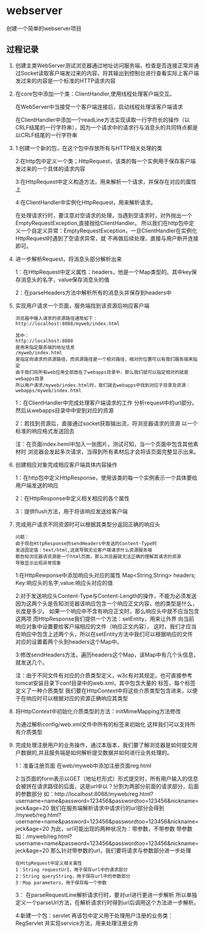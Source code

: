 # webserver
创建一个简单的webserver项目

## 过程记录

1.  创建主类WebServer测试浏览器通过地址访问服务端，检查是否连接正常并通过Socket读取客户端发过来的内容，将其输出到控制台进行查看实际上客户端发过来的内容是一个标准的HTTP请求内容

2.  在core包中添加一个类：ClientHandler,使用线程处理客户端交互。
   
    在WebServer中当接受一个客户端连接后，启动线程处理该客户端请求
   
    在ClientHandler中添加一个readLine方法实现读取一行字符长的操作（以CRLF结尾的一行字符串），因为一个请求中的请求行与消息头的共同特点都是以CRLF结尾的一行字符串

3.  1:创建一个新的包，在这个包中存放所有与HTTP相关处理的类

    2:在http包中定义一个类；HttpRequest，该类的每一个实例用于保存客户端发过来的一个具体的请求内容
	
	3:在HttpRequest中定义构造方法，用来解析一个请求，并保存在对应的属性上
	
	4:在ClientHandler中实例化HttpRequest，用来解析请求。
	
	在处理请求行时，要注意对空请求的处理，当遇到空请求时，对外抛出一个EmptyRequestException,直接抛给ClientHandler。
    所以我们在http包中定义一个自定义异常：EmptyRequestException，一旦ClientHandler在实例化HttpRequest时遇到了空请求异常，就
    不再做后续处理，直接与用户断开连接即可。
    
4.  进一步解析Request，将消息头部分解析出来
    
    1：在HttpRequest中定义属性：headers，他是一个Map类型的。其中key保存消息头的名字，value保存消息头的值
    
    2：在parseHeaders方法中解析所有的消息头并保存到headers中
    
5.  实现用户请求一个页面，服务端找到该资源后响应客户端

        浏览器中输入请求的资源路径通常如下：
        http://localhost:8088/myweb/index.html
        
        其中：
        http://localhost:8088
        是用来指定服务端的地址信息
        /myweb/index.html
        是指定向请求的资源路径，而资源路径是一个相对路径，相对的位置可以有我们服务端来指定
        由于我们将所有web应用全部放在了webapps目录中，那么我们就可以指定相对的就是webapps目录
        所以用户请求/myweb/index.html时，我们就去webapps中找到对应子目录及资源：webapps/myweb/index.html
        
    1：在ClientHandler中完成处理客户端请求的工作
    分析request中的url部分。然后从webapps目录中中安到对应的资源
    
    2：若找到资源后，直接通过socket获取输出流，将浏览器请求的资源
        以一个标准的响应格式发送回去
    
    注：在页面index.heml中加入一张图片，测试可知，当一个页面中包含其他素材时
        浏览器会发起多次请求，当得到所有素材后才会将该页面完整显示出来。

6.  创建相应对象完成相应客户端具体内容操作
    
    1：在http包中定义HttpResponse，使用该类的每一个实例表示一个具体要给用户端发送的响应

    2：在HttpResponse中定义相关相应的各个属性

    3：提供flush方法，用于将该响应发送给客户端

7.  完成用户请求不同资源时可以根据其类型分返回正确的响应头
    
        问题：
        由于现在HttpResponse的sendHeaders中发送的Content-Type时
        发送固定值：text/html,这就导致无论客户端请求什么资源服务端
        都告知浏览器该资源是一个html页面，那么浏览器就无法正确的理解其请求的资源
        导致显示出现异常现象
    
    1:在HttpRewponse中添加响应头对应的属性
    	Map<String,String> headers;
    	Key:响应头的名字,value:响应头对应的值
    	
    2:对于发送响应头Content-Type与Content-Length的操作，不能为必须发送
    	因为这两个头是告知浏览器该响应包含一个响应正文内容，他的类型是什么，长度是多少。
    	如果一个响应中不含有响应正文时，那么响应头中就不应当包含这两项
    	而HttpResponse我们提供一个方法：setEntity，用来让外界
    	向当前响应对象中设置要给客户端相应的文件（响应正文内容），
    	这时，我们才应当在响应中包含上述两个头，所以在setEntity方法中我们可以根据响应的文件
    	对应的设置着两个头到headers这个Map中。
    	
    3:修改sendHeaders方法，遍历headers这个Map，该Map中有几个头信息，就发送几个。
    	
    注：由于不同文件有对应的介质类型定义，w3c有对其规定。也可直接参考tomcat安装目录下conf目录中的web.xml，其中包含大量的
    	<mime-mapping>标签，每个标签定义了一种介质类型
    	我们要在HttpContext中将这些介质类型包含进来，以便于在响应时可以根据对应的资源正确响应其类型
    	
8.  将HttpContext中初始化介质类型的方法：initMimeMapping方法修改
    
    为通过解析config/web.xml文件中所有的<mime-mapping>标签来初始化
    这样我们可以支持所有介质类型

9.  完成处理注册用户的业务操作，通过本版本，我们要了解浏览器是如何提交用户数据的,并且服务端是如何解析提交数据并如何进行业务处理的。
    
    1：准备注册页面
    	在web/myweb中添加注册页面reg.html
      
    2:当页面的form表示以GET（地址栏形式）形式提交时，所有用户输入的信息会被拼在请求路径的后面，这是url中以？分割为两部分前面的请求部分，后面的参数部分
    	如：http://localhost:8088/myweb/reg.html?username=name&password=123456&passwordtoo=123456&nickname=jeck&age=20
     	我们在服务端解析请求中请求行的url部分会得到
     	/myweb/reg.html?username=name&password=123456&passwordtoo=123456&nickname=jeck&age=20
      	为此，url可能出现的两种状况为：带参数，不带参数
      	带参数如：/myweb/reg.html?username=name&password=123456&passwordtoo=123456&nickname=jeck&age=20
      	那么针对带参数的url，我们要将请求与参数部分进一步处理
      
      	在HttpRequest中定义相关属性
      	1：String requestUrI，用于保存url中的请求部分
      	2：String queryString，用于保存url中的参数部分
      	3：Map parameters，用于保存每一个参数
    
    3： 在parseRequestLine解析请求行时，要对url进行更进一步解析
    	所以单独定义一个parseUrl方法，在解析请求行时得到url后调用这个方法进一步解析。 	
      	
     4:新建一个包：servlet
     	再该包中定义用于处理用户注册的业务类：RegServlet
     	并实现service方法，用来处理注册业务